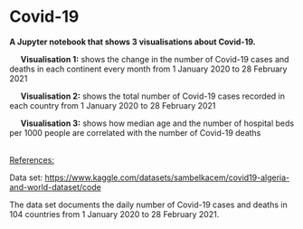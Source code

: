 # Covid-19

**A Jupyter notebook that shows 3 visualisations about Covid-19.**

&nbsp;&nbsp;&nbsp;&nbsp;&nbsp;**Visualisation 1:** shows the change in the number of Covid-19 cases and deaths in each continent every month from 1 January 2020 to 28 February 2021

&nbsp;&nbsp;&nbsp;&nbsp;&nbsp;**Visualisation 2:** shows the total number of Covid-19 cases recorded in each country from 1 January 2020 to 28 February 2021

&nbsp;&nbsp;&nbsp;&nbsp;&nbsp;**Visualisation 3:** shows how median age and the number of hospital beds per 1000 people are correlated with the number of Covid-19 deaths
   
<br>   
<ins> References: </ins>

Data set: https://www.kaggle.com/datasets/sambelkacem/covid19-algeria-and-world-dataset/code 

The data set documents the daily number of Covid-19 cases and deaths in 104 countries from 1 January 2020 to 28 February 2021.

